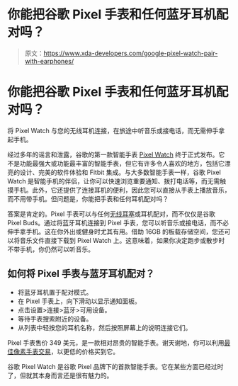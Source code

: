 # 你能把谷歌 Pixel 手表和任何蓝牙耳机配对吗？

> 原文：<https://www.xda-developers.com/google-pixel-watch-pair-with-earphones/>

# 你能把谷歌 Pixel 手表和任何蓝牙耳机配对吗？

将 Pixel Watch 与您的无线耳机连接，在旅途中听音乐或接电话，而无需伸手拿起手机。

经过多年的谣言和泄露，谷歌的第一款智能手表 [Pixel Watch](https://www.xda-developers.com/google-pixel-watch-review/) 终于正式发布。它不是功能最强大或功能最丰富的智能手表，但它有许多令人喜欢的地方，包括它漂亮的设计、完美的软件体验和 Fitbit 集成。与大多数智能手表一样，谷歌 Pixel Watch 是智能手机的伴侣，让你可以快速浏览重要通知、拨打电话等，而无需触摸手机。此外，它还提供了连接耳机的便利，因此您可以直接从手表上播放音乐，而不用带手机。但问题是，你能把手表和任何耳机配对吗？

答案是肯定的。Pixel 手表可以与任何[无线耳塞](https://www.xda-developers.com/best-wireless-earbuds/)或耳机配对，而不仅仅是谷歌 Pixel Buds。通过将蓝牙耳机连接到 Pixel 手表，您可以听音乐或接电话，而不必伸手拿手机。这在你外出或健身时尤其有用。借助 16GB 的板载存储空间，您还可以将音乐文件直接下载到 Pixel Watch 上。这意味着，如果你决定跑步或散步时不带手机，你仍然可以听音乐。

## 如何将 Pixel 手表与蓝牙耳机配对？

*   将蓝牙耳机置于配对模式。
*   在 Pixel 手表上，向下滑动以显示通知面板。
*   点击设置>连接>蓝牙>可用设备。
*   等待手表搜索附近的设备。
*   从列表中轻按您的耳机名称，然后按照屏幕上的说明连接它们。

Pixel 手表售价 349 美元，是一款相对昂贵的智能手表。谢天谢地，你可以利用[最佳像素手表交易](https://www.xda-developers.com/best-google-pixel-watch-deals/)，以更低的价格买到它。

谷歌 Pixel Watch 是谷歌 Pixel 品牌下的首款智能手表。它在某些方面已经过时了，但就其本身而言还是很有魅力的。